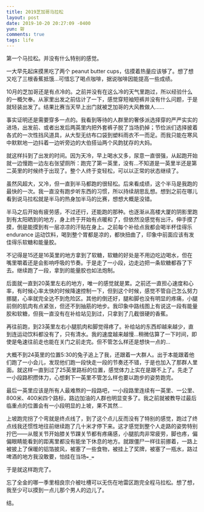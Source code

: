 ```yaml
---
title: 2019芝加哥马拉松
layout: post
date: 2019-10-20 20:27:09 -0400
yun: 哿
comments: true
tags: life
---
```

第一个马拉松。并没有什么特别的感觉。

一大早先起床摸黑吃了两个 peanut butter cups，估摸着热量应该够了。想了想又吃了三根香蕉抵饿…可惜忘了喝点咖啡，据说咖啡因能提高一些成绩。

10月的芝加哥还是有点冷的。之前并没有在这么冷的天气里跑过，所以经验什么的一概欠奉。从家里出发之前估计了一下，感觉穿短袖短裤并没有什么问题，于是就轻装出发了。结果比赛当天早上出门就被芝加哥的大风教做人……

事实证明还是需要穿多一点的。我看到等待的人群里的奢侈派选择穿的严严实实的进场，出发前、或者出发后两英里内把外套裤子脱了当场扔掉；节俭派们选择披着各式的一次性挡风道具，从大型无纺布口袋到塑料雨衣不一而足。而我只能在寒风中默默地一边抖着一边听旁边的大伯搭讪两个风韵犹存的大妈。

就这样抖到了出发的时间。因为天冷，早上喝水又多，尿意一直很强，从起跑开始就一边慢跑一边左右张望厕所：跑完了第一英里，没有…不知道是一英里半还是第二英里的时候终于出现了。整个人终于变轻松，可以以正常的状态继续了。

虽然风超大，又冷，但一直到半马都跑的很轻松。后来看成绩，这个半马是我跑的最快的一次。我一直没有跑步听东西的习惯，所以持续胡思乱想。想到之前在哪儿看到说马拉松就是半马的热身加半马的比赛，想想大概是没错。

半马之后开始有疲劳感，不过还行，还能跑的那种。也逐渐从高楼大厦的阴影里跑到有太阳晒到的地方，身上终于开始有点暖和了，但依然没感觉有出汗。伸手摸了摸，倒是能摸到有一层凉凉的汗贴在身上。之前每个补给点我都会喝半杯佳得乐 endurance 运动饮料，喝到整个胃都是凉的，都快扭曲了，印象中前面应该有发佳得乐软糖和能量胶。

不记得是15还是16英里的地方拿到了软糖，软糖的好处是不用边吃边喝水，但在嘴里嚼着还是会影响呼吸的节奏。于是走了一小段，边走边把一条软糖都吞了下去。继续跑了一段，拿到的能量胶也如法炮制。

后面就一直到20英里左右的地方，唯一的感觉就是累。之前还一直担心速度和心率，有时候心率太快的时候降速控制一下，但到这个时候，感觉不管自己怎么努力挪腿，心率就完全达不到危险区。其他的倒还好，腿和脚也没有明显的疼痛，小腿前侧的肌肉有点紧张，但还不到抽筋的地步。我印象中路线图上有说这一段有能量胶和软糖，但我一直没有在补给站见到过，只拿到了几截很硬的香蕉。

再往前跑，到23英里左右小腿肌肉和脚觉得疼了。补给站的东西却越来越少，直到连运动饮料都没有了，只有清水。我的速度越来越慢…稍微估算了一下时间，即使是龟速往前走也能在关门之前走完。但不管怎么样还是想快一点的…

大概不到24英里的位置5:30的兔子追上了我，还跟着一大群人。出于本能跟着他们跑了一小会儿，发现他们跑一段快走一段的节奏还不错，于是也加入了那群人里面。就这样一直到过了25英里路标的位置，感觉体力上实在是跟不上了。先走了一小段路积攒体力，心想剩下一英里不管怎么样也要以跑步的姿势跑完。

最后一英里应该是所有人最难熬的一段路吧，一小段路里连续有一英里、一公里、800米、400米四个路标，路边加油的人群也明显变多了。我之前就被教导过最后临重点的位置会有一小段明显的上坡，果不其然…

上坡跑完拐了个弯就是终点线了，到了这个点儿反而没有了特别的感觉，跑过了终点线我还惯性地往前继续跑了几十米才停下来。这才感觉到整个人走路的姿势特别拧巴——从髋关节开始膝关节踝关节都有疼痛感，小腿肌肉非常疲劳，脚也疼，偏偏眼睛能看到的距离里都没有能坐下休息的地方。就跟僵尸一样往前挪着，一路上被披上了保暖的铝箔披风，被塞了一些食物，被挂上了奖牌，被塞了一瓶水，路过啤酒的地方我没敢要，怕挂在当场`=_=`

于是就这样跑完了。

忘了全金的哪一季里相良宗介被吐槽可以无伤在地雷区跑完全程马拉松。想了想，我至少可以摸到一点儿那个男人的边儿了。

结。

